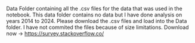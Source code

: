 Data Folder containing all the .csv files for the data that was used in the notebook. This data folder contains no data but I have done analysis on years 2014 to 2024. Please download the .csv files and load into the Data folder. I have not commited the files because of size limitations. Download now -> https://survey.stackoverflow.co/